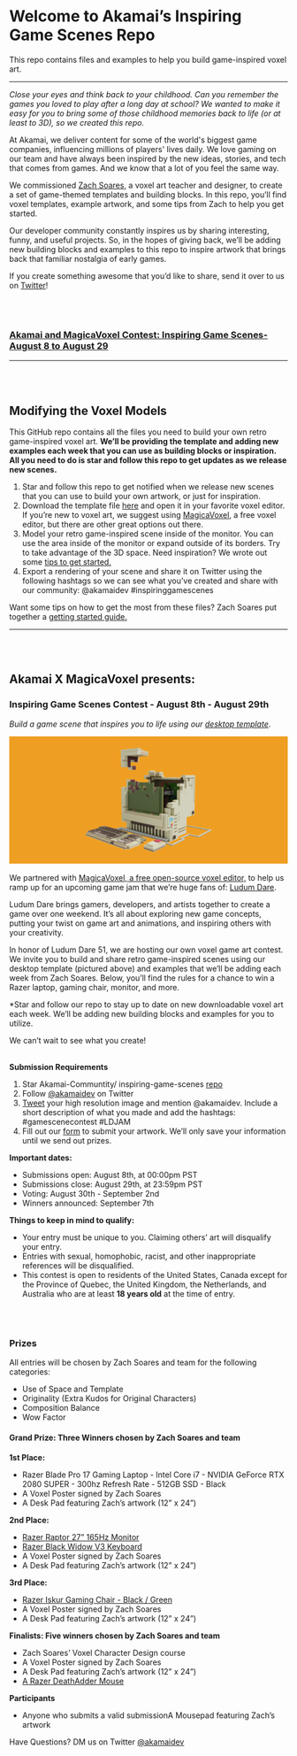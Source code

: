 # Welcome to Akamai’s Inspiring Game Scenes Repo

This repo contains files and examples to help you build game-inspired voxel art. 

------



*Close your eyes and think back to your childhood. Can you remember the games you loved to play after a long day at school? We wanted to make it easy for you to bring some of those childhood memories back to life (or at least to 3D), so we created this repo.* 

At Akamai, we deliver content for some of the world's biggest game companies, influencing millions of players' lives daily. We love gaming on our team and have always been inspired by the new ideas, stories, and tech that comes from games. And we know that a lot of you feel the same way. 

We commissioned [Zach Soares](https://twitter.com/Voxels), a voxel art teacher and designer, to create a set of game-themed templates and building blocks. In this repo, you’ll find voxel templates, example artwork, and some tips from Zach to help you get started. 

Our developer community constantly inspires us by sharing interesting, funny, and useful projects. So, in the hopes of giving back, we’ll be adding new building blocks and examples to this repo to inspire artwork that brings back that familiar nostalgia of early games. 

If you create something awesome that you’d like to share, send it over to us on [Twitter](https://twitter.com/akamaidev)!

<br></br>

### [Akamai and MagicaVoxel Contest: Inspiring Game Scenes- August 8 to August 29](#Inspiring-Game-Scenes-Contest-August-8th-August-29th)

------


<br></br>
## Modifying the Voxel Models

This GitHub repo contains all the files you need to build your own retro game-inspired voxel art. **We’ll be providing the template and adding new examples each week that you can use as building blocks or inspiration. All you need to do is star and follow this repo to get updates as we release new scenes.**

1. Star and follow this repo to get notified when we release new scenes that you can use to build your own artwork, or just for inspiration. 
2. Download the template file [here](https://github.com/Akamai-Community/inspiring-game-scenes/tree/main/models/desktop-template) and open it in your favorite voxel editor. If you’re new to voxel art, we suggest using [MagicaVoxel](https://ephtracy.github.io/), a free voxel editor, but there are other great options out there.
3. Model your retro game-inspired scene inside of the monitor. You can use the area inside of the monitor or expand outside of its borders. Try to take advantage of the 3D space. Need inspiration? We wrote out some [tips to get started.](https://github.com/Akamai-Community/inspiring-game-scenes/tree/main/models#readme)
4. Export a rendering of your scene and share it on Twitter using the following hashtags so we can see what you’ve created and share with our community: @akamaidev #inspiringgamescenes 

Want some tips on how to get the most from these files? Zach Soares put together a [getting started guide.](https://github.com/Akamai-Community/inspiring-game-scenes/tree/main/models#readme) 

------

<br></br>

## Akamai X MagicaVoxel presents: 

### Inspiring Game Scenes Contest - August 8th - August 29th 

*Build a game scene that inspires you to life using our [*desktop template*](https://github.com/Akamai-Community/inspiring-game-scenes/tree/main/models/desktop-template)*.

*![img](https://github.com/Akamai-Community/inspiring-game-scenes/blob/main/assets/img/main-readme-imgs/desktoptemplate-main.png)* 

We partnered with [MagicaVoxel, a free open-source voxel editor,](https://ephtracy.github.io/) to help us ramp up for an upcoming game jam that we’re huge fans of: [Ludum Dare](https://ldjam.com/). 

Ludum Dare brings gamers, developers, and artists together to create a game over one weekend. It’s all about exploring new game concepts, putting your twist on game art and animations, and inspiring others with your creativity. 

In honor of Ludum Dare 51, we are hosting our own voxel game art contest. We invite you to build and share retro game-inspired scenes using our desktop template (pictured above) and examples that we’ll be adding each week from Zach Soares. Below, you’ll find the rules for a chance to win a Razer laptop, gaming chair, monitor, and more. 

*Star and follow our repo to stay up to date on new downloadable voxel art each week. We’ll be adding new building blocks and examples for you to utilize. 

We can’t wait to see what you create!
<br></br>

**Submission Requirements**

1. Star Akamai-Communtity/ inspiring-game-scenes [repo](https://github.com/Akamai-Community/inspiring-game-scenes)
2. Follow [@akamaidev](https://twitter.com/akamaidev) on Twitter 
3. [Tweet](https://twitter.com/intent/tweet?text=%5BDescription%20of%20your%20submission%5D%20%40akamaidev%20%23gamescenescontest%20%23LDJAM%20%5BUpload%20Image%5D) your high resolution image and mention @akamaidev. Include a short description of what you made and add the hashtags: #gamescenecontest #LDJAM
4. Fill out our [form](https://learnakamai.typeform.com/to/S1lZB9Fs) to submit your artwork. We’ll only save your information until we send out prizes.



**Important dates:**

- Submissions open: August 8th, at 00:00pm PST
- Submissions close: August 29th, at 23:59pm PST
- Voting: August 30th - September 2nd
- Winners announced: September 7th



**Things to keep in mind to qualify:**

- Your entry must be unique to you. Claiming others’ art will disqualify your entry.
- Entries with sexual, homophobic, racist, and other inappropriate references will be disqualified.
- This contest is open to residents of the United States, Canada except for the Province of Quebec, the United Kingdom, the Netherlands, and Australia who are at least **18 years old** at the time of entry.

<br></br>

### **Prizes**

All entries will be chosen by Zach Soares and team for the following categories:

- Use of Space and Template
- Originality (Extra Kudos for Original Characters)
- Composition Balance
- Wow Factor



#### Grand Prize: Three Winners chosen by Zach Soares and team

**1st Place:** 

- Razer Blade Pro 17 Gaming Laptop - Intel Core i7 - NVIDIA GeForce RTX 2080 SUPER - 300hz Refresh Rate - 512GB SSD - Black 
- A Voxel Poster signed by Zach Soares
- A Desk Pad featuring Zach’s artwork (12” x 24”)

  

**2nd Place:**

- [Razer Raptor 27” 165Hz Monitor](https://www.razer.com/gaming-monitors/razer-raptor-27/RZ39-03500100-R3U1) 
- [Razer Black Widow V3 Keyboard](https://www.razer.com/gaming-keyboards/Razer-BlackWidow-V3-Pro/RZ03-03530200-R3U1) 
- A Voxel Poster signed by Zach Soares
- A Desk Pad featuring Zach’s artwork (12” x 24”)

  

**3rd Place:**

- [Razer Iskur Gaming Chair - Black / Green](https://www.razer.com/gaming-chairs/Razer-Iskur/RZ38-02770100-R3U1)
- A Voxel Poster signed by Zach Soares
- A Desk Pad featuring Zach’s artwork (12” x 24”)

  

**Finalists: Five winners chosen by Zach Soares and team**

- Zach Soares’ Voxel Character Design course
- A Voxel Poster signed by Zach Soares
- A Desk Pad featuring Zach’s artwork (12” x 24”)
- [A Razer DeathAdder Mouse](https://www.razer.com/gaming-mice/razer-deathadder-v2)



**Participants** 

- Anyone who submits a valid submissionA Mousepad featuring Zach’s artwork 



Have Questions? DM us on Twitter [@akamaidev](https://twitter.com/akamaidev)
